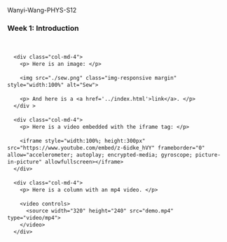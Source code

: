 Wanyi-Wang-PHYS-S12
<!DOCTYPE html>
<html lang="en">
<head>
  <title>PHYS S-12: Intro to Digital Fabrication </title>
  <meta charset="utf-8">
  <meta name="viewport" content="width=device-width, initial-scale=1">
  <script src="https://code.jquery.com/jquery-3.5.1.min.js"></script>
  <link rel="stylesheet" href="https://maxcdn.bootstrapcdn.com/bootstrap/4.4.1/css/bootstrap.min.css">
  <script src="https://maxcdn.bootstrapcdn.com/bootstrap/4.4.1/js/bootstrap.min.js"></script> 
  <link href="../style.css" rel="stylesheet">
</head>
<body>

<div class="container-fluid">
  <h3>Week 1: Introduction </h3> <br> 
  <div class="row">
    
      <div class="col-md-4">
        <p> Here is an image: </p>

        <img src="./sew.png" class="img-responsive margin" style="width:100%" alt="Sew">

        <p> And here is a <a href='../index.html'>link</a>. </p>
      </div >
     
      <div class="col-md-4">
        <p> Here is a video embedded with the iframe tag: </p> 
   
        <iframe style="width:100%; height:300px" src="https://www.youtube.com/embed/z-6idke_hVY" frameborder="0" allow="accelerometer; autoplay; encrypted-media; gyroscope; picture-in-picture" allowfullscreen></iframe>
      </div>

      <div class="col-md-4">
        <p> Here is a column with an mp4 video. </p> 
   
        <video controls>
          <source width="320" height="240" src="demo.mp4" type="video/mp4">
        </video>
      </div>


  </div>

 
  
  
</div>

</body>
</html>
